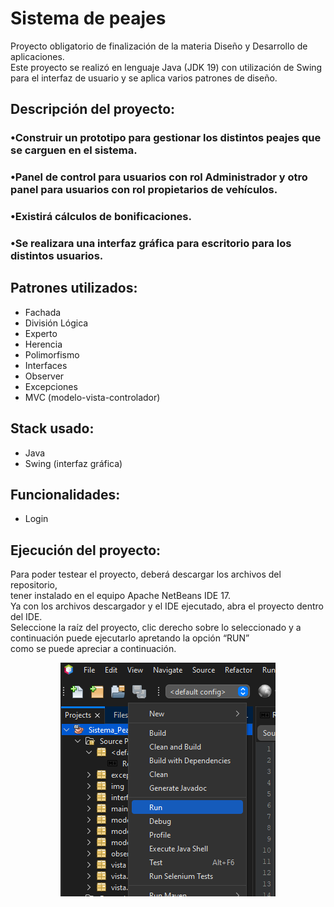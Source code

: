 <h1> Sistema de peajes </h1>

<p> Proyecto obligatorio de finalización de la materia Diseño y Desarrollo de aplicaciones.<br>
 Este proyecto se realizó en lenguaje Java (JDK 19) con utilización de Swing para el interfaz de usuario y se aplica varios patrones de diseño.
</p>

<h2> Descripción del proyecto:</h2>
<h3> •Construir un prototipo para gestionar los distintos peajes que se carguen en el sistema.
<h3> •Panel de control para usuarios con rol Administrador y otro panel para usuarios con rol propietarios de vehículos.
<h3> •Existirá cálculos de bonificaciones.
<h3> •Se realizara una interfaz gráfica para escritorio para los distintos usuarios.


<h2> Patrones utilizados:</h2>
<ul>
    <li>Fachada</li>
    <li>División Lógica</li>
    <li>Experto</li>
    <li>Herencia</li>
    <li>Polimorfismo</li>
    <li>Interfaces</li>
    <li>Observer</li>
    <li>Excepciones</li>
    <li>MVC (modelo-vista-controlador)</li>
</ul>
<h2>Stack usado:</h2>
<ul>
 <li>Java</li>
 <li>Swing (interfaz gráfica)</li>
</ul>


<h2>Funcionalidades:</h2>
    <ul>
        <li>Login</li>
</ul>

<h2> Ejecución del proyecto:</h2>
    <p>Para poder testear el proyecto, deberá descargar los archivos del repositorio,<br>
    tener instalado en el equipo Apache NetBeans IDE 17.<br>
    Ya con los archivos descargador y el IDE ejecutado, abra el proyecto dentro del IDE. <br>
    Seleccione la raíz del proyecto, clic derecho sobre lo seleccionado y a continuación puede ejecutarlo apretando la opción “RUN”  <br>
    como se puede apreciar a continuación.

<div id="run" align="center">
<img src="./img/runProject.PNG" >
</div>

